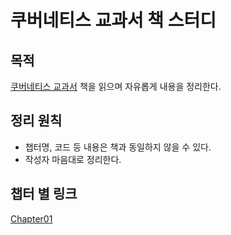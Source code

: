 # 쿠버네티스 교과서 책 스터디

## 목적

[쿠버네티스 교과서](https://ebook-product.kyobobook.co.kr/dig/epd/ebook/E000005402745) 책을 읽으며 자유롭게 내용을 정리한다.

## 정리 원칙

- 챕터명, 코드 등 내용은 책과 동일하지 않을 수 있다.
- 작성자 마음대로 정리한다.

## 챕터 별 링크

[Chapter01](/ch1/ch1.md)
